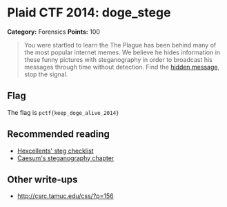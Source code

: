 # Plaid CTF 2014: doge_stege

**Category:** Forensics
**Points:** 100

> You were startled to learn the The Plague has been behind many of the most popular internet memes. We believe he hides information in these funny pictures with steganography in order to broadcast his messages through time without detection. Find the [hidden message](doge_stege.png), stop the signal.

## Flag
The flag is `pctf{keep_doge_alive_2014}`

## Recommended reading
* [Hexcellents' steg checklist](http://koala.cs.pub.ro/hexcellents/wiki/kb/stegano/home)
* [Caesum's steganography chapter](http://www.caesum.com/handbook/stego.htm)

## Other write-ups
* <http://csrc.tamuc.edu/css/?p=156>
